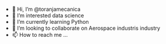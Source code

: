- 👋 Hi, I’m @toranjamecanica
- 👀 I’m interested data science
- 🌱 I’m currently learning Python
- 💞️ I’m looking to collaborate on Aerospace industris industry
- 📫 How to reach me ...

<!---
toranjamecanica/toranjamecanica is a ✨ special ✨ repository because its `README.md` (this file) appears on your GitHub profile.
You can click the Preview link to take a look at your changes.
--->
